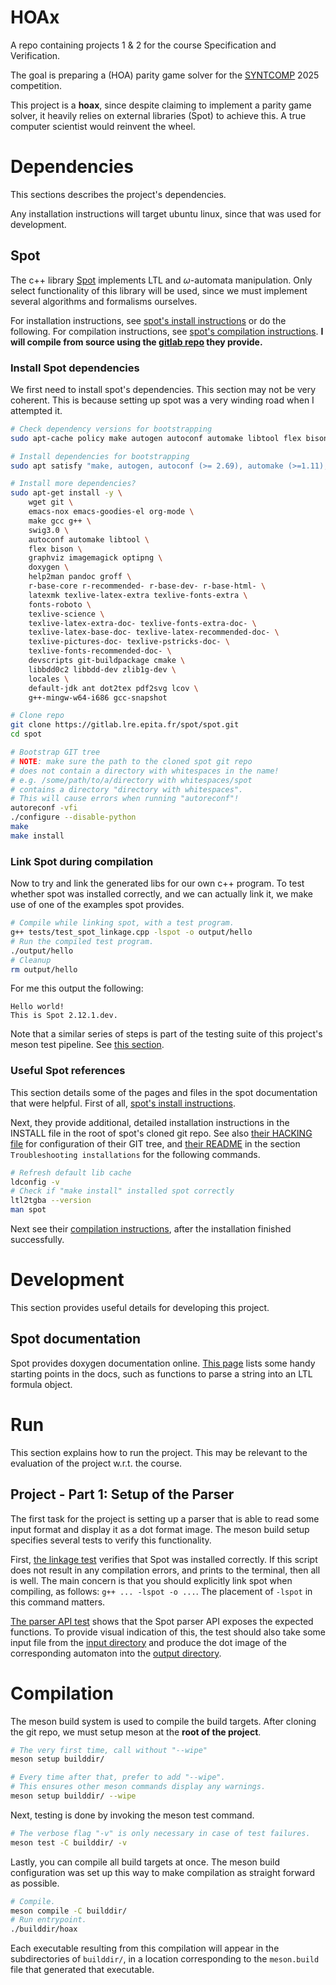 # HOAx

A repo containing projects 1 & 2 for the course Specification and Verification.

The goal is preparing a (HOA) parity game solver for the [SYNTCOMP](https://www.syntcomp.org/) 2025 competition.

This project is a **hoax**, since despite claiming to implement a parity game solver, it heavily relies on external libraries (Spot) to achieve this. A true computer scientist would reinvent the wheel.

# Dependencies

This sections describes the project's dependencies.

Any installation instructions will target ubuntu linux, since that was used for development.

## Spot

The c++ library [Spot](https://spot.lre.epita.fr/index.html) implements LTL and $\omega$-automata manipulation. Only select functionality of this library will be used, since we must implement several algorithms and formalisms ourselves.

For installation instructions, see [spot's install instructions](https://spot.lre.epita.fr/install.html#Debian) or do the following.
For compilation instructions, see [spot's compilation instructions](https://spot.lre.epita.fr/compile.html).
**I will compile from source using the [gitlab repo](https://gitlab.lre.epita.fr/spot/spot) they provide.**

### Install Spot dependencies

We first need to install spot's dependencies. This section may not be very coherent.
This is because setting up spot was a very winding road when I attempted it.

```sh
# Check dependency versions for bootstrapping
sudo apt-cache policy make autogen autoconf automake libtool flex bison emacs groff swig doxygen liblocale-gettext-perl imagemagick python3 ipython3 jupyter graphviz pdf2svg

# Install dependencies for bootstrapping
sudo apt satisfy "make, autogen, autoconf (>= 2.69), automake (>=1.11), libtool (>= 2.4), flex (>= 2.6), bison (>= 3.3), emacs (>= 24), groff (>= 1.20), swig (>= 4.0.1), doxygen (>= 1.4.0), liblocale-gettext-perl, imagemagick, python3 (>= 3.6), ipython3 (>= 2.3), jupyter (>= 4), graphviz, pdf2svg"

# Install more dependencies?
sudo apt-get install -y \
    wget git \
    emacs-nox emacs-goodies-el org-mode \
    make gcc g++ \
    swig3.0 \
    autoconf automake libtool \
    flex bison \
    graphviz imagemagick optipng \
    doxygen \
    help2man pandoc groff \
    r-base-core r-recommended- r-base-dev- r-base-html- \
    latexmk texlive-latex-extra texlive-fonts-extra \
    fonts-roboto \
    texlive-science \
    texlive-latex-extra-doc- texlive-fonts-extra-doc- \
    texlive-latex-base-doc- texlive-latex-recommended-doc- \
    texlive-pictures-doc- texlive-pstricks-doc- \
    texlive-fonts-recommended-doc- \
    devscripts git-buildpackage cmake \
    libbdd0c2 libbdd-dev zlib1g-dev \
    locales \
    default-jdk ant dot2tex pdf2svg lcov \
    g++-mingw-w64-i686 gcc-snapshot

# Clone repo
git clone https://gitlab.lre.epita.fr/spot/spot.git
cd spot

# Bootstrap GIT tree
# NOTE: make sure the path to the cloned spot git repo
# does not contain a directory with whitespaces in the name!
# e.g. /some/path/to/a/directory with whitespaces/spot
# contains a directory "directory with whitespaces".
# This will cause errors when running "autoreconf"!
autoreconf -vfi
./configure --disable-python
make
make install
```

### Link Spot during compilation

Now to try and link the generated libs for our own c++ program.
To test whether spot was installed correctly, and we can actually link it, we make use of one of the examples spot provides.

```sh
# Compile while linking spot, with a test program.
g++ tests/test_spot_linkage.cpp -lspot -o output/hello
# Run the compiled test program.
./output/hello
# Cleanup
rm output/hello
```

For me this output the following:

    Hello world!
    This is Spot 2.12.1.dev.

Note that a similar series of steps is part of the testing suite of this project's meson test pipeline. See [this section](#project---part-1-setup-of-the-parser).

### Useful Spot references

This section details some of the pages and files in the spot documentation that were helpful.
First of all, [spot's install instructions](https://spot.lre.epita.fr/install.html#Debian).

Next, they provide additional, detailed installation instructions in the INSTALL file in the root of spot's cloned git repo. See also [their HACKING file](https://gitlab.lre.epita.fr/spot/spot/-/blob/next/HACKING) for configuration of their GIT tree, and [their README](https://gitlab.lre.epita.fr/spot/spot/-/blob/next/README) in the section `Troubleshooting installations` for the following commands.

```sh
# Refresh default lib cache
ldconfig -v
# Check if "make install" installed spot correctly
ltl2tgba --version
man spot
```

Next see their [compilation instructions](https://spot.lrde.epita.fr/compile.html), after the installation finished successfully.


# Development

This section provides useful details for developing this project.

## Spot documentation

Spot provides doxygen documentation online. [This page](https://spot.lre.epita.fr/doxygen/) lists some handy starting points in the docs, such as functions to parse a string into an LTL formula object.

# Run

This section explains how to run the project. This may be relevant to the evaluation of the project w.r.t. the course.

## Project - Part 1: Setup of the Parser

The first task for the project is setting up a parser that is able to read some input format and display it as a dot format image.
The meson build setup specifies several tests to verify this functionality.

First, [the linkage test](/tests/test_spot_linkage.cpp) verifies that Spot was installed correctly. If this script does not result in any compilation errors, and prints to the terminal, then all is well. The main concern is that you should explicitly link spot when compiling, as follows: `g++ ... -lspot -o ...`. The placement of `-lspot` in this command matters.

[The parser API test](/tests/test_spot_parser_api.cpp) shows that the Spot parser API exposes the expected functions. To provide visual indication of this, the test should also take some input file from the [input directory](/input/) and produce the dot image of the corresponding automaton into the [output directory](/output/).


# Compilation

The meson build system is used to compile the build targets.
After cloning the git repo, we must setup meson at the **root of the project**.

```sh
# The very first time, call without "--wipe"
meson setup builddir/

# Every time after that, prefer to add "--wipe".
# This ensures other meson commands display any warnings.
meson setup builddir/ --wipe
```

Next, testing is done by invoking the meson test command.

```sh
# The verbose flag "-v" is only necessary in case of test failures.
meson test -C builddir/ -v
```

Lastly, you can compile all build targets at once. The meson build configuration was set up this way to make compilation as straight forward as possible.

```sh
# Compile.
meson compile -C builddir/
# Run entrypoint.
./builddir/hoax
```

Each executable resulting from this compilation will appear in the subdirectories of `builddir/`, in a location corresponding to the `meson.build` file that generated that executable.
